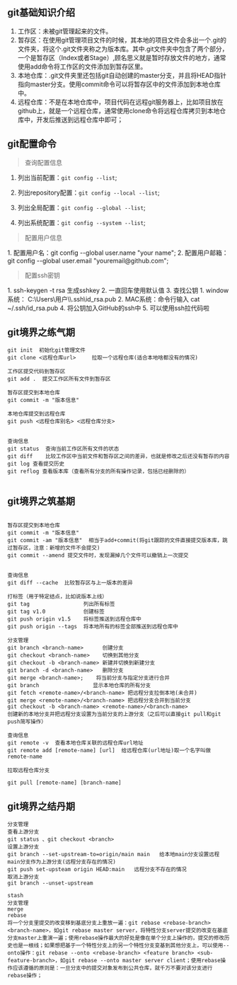 ## git基础知识介绍

1. 工作区：未被git管理起来的文件。
2. 暂存区：在使用git管理项目文件的时候，其本地的项目文件会多出一个.git的文件夹，将这个.git文件夹称之为版本库。其中.git文件夹中包含了两个部分，一个是暂存区（Index或者Stage）,顾名思义就是暂时存放文件的地方，通常使用add命令将工作区的文件添加到暂存区里。
3. 本地仓库：.git文件夹里还包括git自动创建的master分支，并且将HEAD指针指向master分支。使用commit命令可以将暂存区中的文件添加到本地仓库中。
4. 远程仓库：不是在本地仓库中，项目代码在远程git服务器上，比如项目放在github上，就是一个远程仓库，通常使用clone命令将远程仓库拷贝到本地仓库中，开发后推送到远程仓库中即可；

## git配置命令

<blockquote>
查询配置信息
</blockquote>

1. 列出当前配置：`git config --list`;

2. 列出repository配置：`git config --local --list`;

3. 列出全局配置：`git config --global --list`;

4. 列出系统配置：`git config --system --list`;

<blockquote>
配置用户信息
</blockquote>
1. 配置用户名：git config --global user.name "your name";
2. 配置用户邮箱：git config --global user.email "youremail@github.com";
<blockquote>
配置ssh密钥
</blockquote>
1. ssh-keygen -t rsa  生成sshkey
2. 一直回车使用默认值
3. 查找公钥
   1. window系统： C:\Users\用户\\.ssh\id_rsa.pub
   2. MAC系统：命令行输入  cat ~/.ssh/id_rsa.pub
4. 将公钥加入GitHub的ssh中
5. 可以使用ssh拉代码啦

## git境界之练气期

```
git init  初始化git管理文件
git clone <远程仓库url>     拉取一个远程仓库(适合本地啥都没有的情况)

工作区提交代码到暂存区
git add .  提交工作区所有文件到暂存区

暂存区提交到本地仓库
git commit -m "版本信息"

本地仓库提交到远程仓库
git push <远程仓库别名> <远程仓库分支>


查询信息
git status  查询当前工作区所有文件的状态
git diff    比较工作区中当前文件和暂存区之间的差异，也就是修改之后还没有暂存的内容
git log 查看提交历史
git reflog 查看版本库（查看所有分支的所有操作记录，包括已经删除的）


```

## git境界之筑基期

```

暂存区提交到本地仓库
git commit -m "版本信息"   
git commit -am "版本信息"  相当于add+commit(将git跟踪的文件直接提交版本库，跳过暂存区，注意：新增的文件不会提交)
git commit --amend 提交文件时，发现漏掉几个文件可以撤销上一次提交


查询信息
git diff --cache  比较暂存区与上一版本的差异

打标签（用于特定结点，比如说版本上线）
git tag					列出所有标签
git tag v1.0		    创建标签
git push origin v1.5	将标签推送到远程仓库中
git push origin --tags	将本地所有的标签全部推送到远程仓库中

分支管理
git branch <branch-name>	  创建分支
git checkout <branch-name>    切换到其他分支
git checkout -b <branch-name> 新建并切换到新建分支
git branch -d <branch-name>   删除分支
git merge <branch-name>;	将当前分支与指定分支进行合并
git branch				   显示本地仓库的所有分支
git fetch <remote-name>/<branch-name> 把远程分支拉倒本地(未合并)
git merge <remote-name>/<branch-name> 把远程分支合并到当前分支
git checkout -b <branch-name> <remote-name>/<branch-name>
创建新的本地分支并把远程分支设置为当前分支的上游分支（之后可以直接git pull和git push简写操作）

查询信息
git remote -v  查看本地仓库关联的远程仓库url地址
git remote add [remote-name] [url]  给远程仓库(url地址)取一个名字叫做remote-name

拉取远程仓库分支

git pull [remote-name] [branch-name]
```

## git境界之结丹期

```
分支管理
查看上游分支
git status 、git checkout <branch>
设置上游分支
git branch --set-upstream-to=origin/main main   给本地main分支设置远程main分支作为上游分支(远程分支存在的情况)
git push set-upsteam origin HEAD:main	远程分支不存在的情况
取消上游分支
git branch --unset-upstream

stash
分支管理
merge
rebase
将一个分支里提交的改变移到基底分支上重放一遍：git rebase <rebase-branch> <branch-name>，如git rebase master server，将特性分支server提交的改变在基底分支master上重演一遍；使用rebase操作最大的好处是像在单个分支上操作的，提交的修改历史也是一根线；如果想把基于一个特性分支上的另一个特性分支变基到其他分支上，可以使用--onto操作：git rebase --onto <rebase-branch> <feature branch> <sub-feature-branch>，如git rebase --onto master server client；使用rebase操作应该遵循的原则是：一旦分支中的提交对象发布到公共仓库，就千万不要对该分支进行rebase操作；
```

